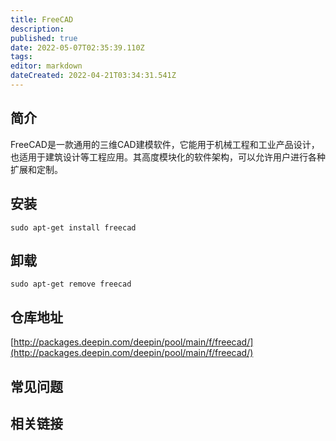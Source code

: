 ```yaml
---
title: FreeCAD
description: 
published: true
date: 2022-05-07T02:35:39.110Z
tags: 
editor: markdown
dateCreated: 2022-04-21T03:34:31.541Z
---
```


## 简介

FreeCAD是一款通用的三维CAD建模软件，它能用于机械工程和工业产品设计，也适用于建筑设计等工程应用。其高度模块化的软件架构，可以允许用户进行各种扩展和定制。

## 安装

`sudo apt-get install freecad`

## 卸载

`sudo apt-get remove freecad`

## 仓库地址

[http://packages.deepin.com/deepin/pool/main/f/freecad/](http://packages.deepin.com/deepin/pool/main/f/freecad/)


## 常见问题


## 相关链接